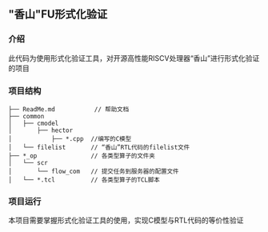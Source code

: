 ## "香山"FU形式化验证


### 介绍

此代码为使用形式化验证工具，对开源高性能RISCV处理器“香山”进行形式化验证的项目

### 项目结构
    ├── ReadMe.md           // 帮助文档
    ├── common             
    │   ├── cmodel     
    │       ├── hector
    │           ├── *.cpp  //编写的C模型
    │   └── filelist       // “香山”RTL代码的filelist文件
    ├── *_op               // 各类型算子的文件夹
    │   └── scr            
    │   	└── flow_com   // 提交任务到服务器的配置文件
	│   └── *.tcl          // 各类型算子的TCL脚本
### 项目运行

本项目需要掌握形式化验证工具的使用，实现C模型与RTL代码的等价性验证